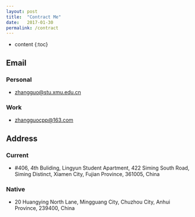 ```yaml
---
layout: post
title:  "Contract Me"
date:   2017-01-30 
permalink: /contract
---
```


* content
{:toc}



## Email

### Personal 
- zhangguo@stu.xmu.edu.cn

### Work
- zhangguocpp@163.com


## Address

### Current
- #406, 4th Buliding, Lingyun Student Apartment, 
  422 Siming South Road, 
  Siming Distinct, Xiamen City, Fujian Province, 
  361005, China  
   


### Native
- 20 Huangying North Lane, 
  Mingguang City, Chuzhou City, Anhui Province, 
  239400, China
  


<!--
Reference: http://www.bitboost.com/ref/international-address-formats/prc-china/ 
https://en.wikipedia.org/wiki/Address_(geography)#Address_format
-->

